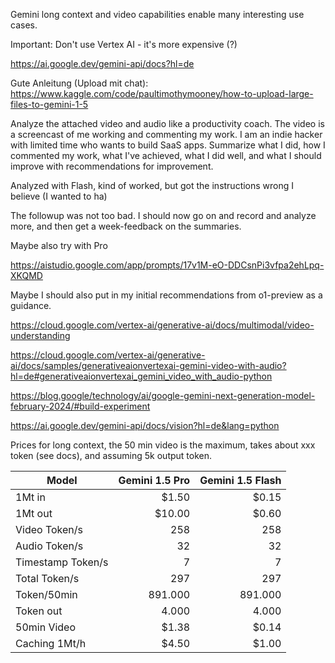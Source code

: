Gemini long context and video capabilities enable many interesting use cases.

Important: Don't use Vertex AI - it's more expensive (?)

https://ai.google.dev/gemini-api/docs?hl=de

Gute Anleitung (Upload mit chat): https://www.kaggle.com/code/paultimothymooney/how-to-upload-large-files-to-gemini-1-5

Analyze the attached video and audio like a productivity coach. The video is a screencast of me working and commenting my work. I am an indie hacker with limited time who wants to build SaaS apps. Summarize what I did, how I commented my work, what I've achieved, what I did well, and what I should improve with recommendations for improvement.

Analyzed with Flash, kind of worked, but got the instructions wrong I believe (I wanted to ha)

The followup was not too bad. I should now go on and record and analyze more, and then get a week-feedback on the summaries.

Maybe also try with Pro

https://aistudio.google.com/app/prompts/17v1M-eO-DDCsnPi3vfpa2ehLpq-XKQMD

Maybe I should also put in my initial recommendations from o1-preview as a guidance.


https://cloud.google.com/vertex-ai/generative-ai/docs/multimodal/video-understanding

https://cloud.google.com/vertex-ai/generative-ai/docs/samples/generativeaionvertexai-gemini-video-with-audio?hl=de#generativeaionvertexai_gemini_video_with_audio-python

https://blog.google/technology/ai/google-gemini-next-generation-model-february-2024/#build-experiment

https://ai.google.dev/gemini-api/docs/vision?hl=de&lang=python

Prices for long context, the 50 min video is the maximum, takes about xxx token (see docs), and assuming 5k output token.

| Model | Gemini 1.5 Pro | Gemini 1.5 Flash |
| --- | ---:| ---:|
| 1Mt in | $1.50 | $0.15 |
| 1Mt out | $10.00 | $0.60 |
| Video Token/s | 258 | 258 |
| Audio Token/s | 32 | 32 |
| Timestamp Token/s | 7 | 7 |
| Total Token/s | 297 | 297 |
| Token/50min | 891.000 | 891.000 |
| Token out | 4.000 | 4.000 |
| 50min Video | $1.38 | $0.14 |
| Caching 1Mt/h | $4.50 | $1.00 |